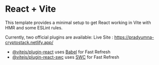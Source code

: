 # React + Vite

This template provides a minimal setup to get React working in Vite with HMR and some ESLint rules.

Currently, two official plugins are available:
Live Site : https://pradyumna-cryptostack.netlify.app/

- [@vitejs/plugin-react](https://github.com/vitejs/vite-plugin-react/blob/main/packages/plugin-react/README.md) uses [Babel](https://babeljs.io/) for Fast Refresh
- [@vitejs/plugin-react-swc](https://github.com/vitejs/vite-plugin-react-swc) uses [SWC](https://swc.rs/) for Fast Refresh
